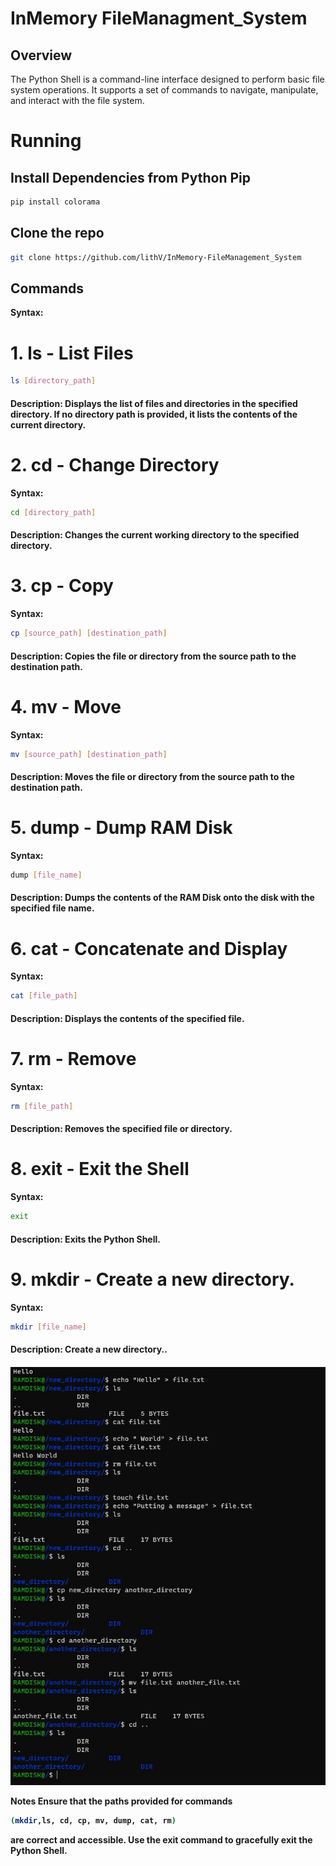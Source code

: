 # InMemory FileManagment_System

## Overview

The Python Shell is a command-line interface designed to perform basic file system operations. It supports a set of commands to navigate, manipulate, and interact with the file system.
# Running

## Install Dependencies from Python Pip

```bash
pip install colorama
```

## Clone the repo

```bash
git clone https://github.com/lithV/InMemory-FileManagement_System
```
## Commands
   **Syntax:**
# 1. ls - List Files
```bash
ls [directory_path]
```
<h4> 
  Description:
  Displays the list of files and directories in the specified directory. If no directory path is provided, it lists the contents of the current directory.</h4>

# 2. cd - Change Directory
**Syntax:**
```bash
cd [directory_path]
```
<h4>Description:
Changes the current working directory to the specified directory.</h4>

# 3. cp - Copy
**Syntax:**
```bash
cp [source_path] [destination_path]
```
<h4>Description:
Copies the file or directory from the source path to the destination path.</h4>


# 4. mv - Move
**Syntax:**
```bash
mv [source_path] [destination_path]
```
<h4>Description:
Moves the file or directory from the source path to the destination path.</h4>

# 5. dump - Dump RAM Disk
**Syntax:**
```bash
dump [file_name]
```
<h4>Description:
Dumps the contents of the RAM Disk onto the disk with the specified file name.</h4>

# 6. cat - Concatenate and Display
**Syntax:**
```bash
cat [file_path]
```
<h4>Description:
Displays the contents of the specified file.</h4>

# 7. rm - Remove
**Syntax:**
```bash
rm [file_path]
```
<h4>Description:
Removes the specified file or directory.</h4>

# 8. exit - Exit the Shell
**Syntax:**
```bash
exit
```
<h4>Description:
Exits the Python Shell.<h4>

# 9. mkdir - Create a new directory.
**Syntax:**
```bash
mkdir [file_name]
```
<h4>Description:
Create a new directory..<h4>

![File System Image](https://github.com/lithV/InMemory-FileManagement_System/blob/main/img.jpg)

**Notes
Ensure that the paths provided for commands**
```bash
(mkdir,ls, cd, cp, mv, dump, cat, rm)
```
**are correct and accessible.
Use the exit command to gracefully exit the Python Shell.**
